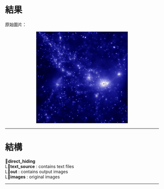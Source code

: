 # 結果
原始圖片：
<p align="center">
  <img src="/direct_hiding/images/image.jpg" width="300" alt="original image">
</p>

---

# 結構
:file_folder:**direct_hiding**  
  L:file_folder:**text_source** : contains text files  
  L:file_folder:**out** : contains output images  
  L:file_folder:**images** : original images  

---

#
